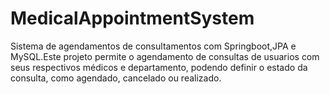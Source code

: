 # MedicalAppointmentSystem

Sistema de agendamentos de consultamentos com Springboot,JPA e MySQL.Este projeto permite o agendamento de consultas de usuarios com seus respectivos médicos e departamento, podendo definir o estado da consulta, como agendado, cancelado ou realizado.

